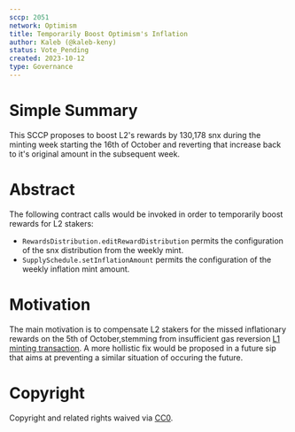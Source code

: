 ```yaml
---
sccp: 2051
network: Optimism
title: Temporarily Boost Optimism's Inflation
author: Kaleb (@kaleb-keny)
status: Vote_Pending
created: 2023-10-12
type: Governance
---
```


# Simple Summary

This SCCP proposes to boost L2's rewards by 130,178 snx during the minting week starting the 16th of October and reverting that increase back to it's original amount in the subsequent week.

# Abstract

The following contract calls would be invoked in order to temporarily boost rewards for L2 stakers:
- `RewardsDistribution.editRewardDistribution` permits the configuration of the snx distribution from the weekly mint.
- `SupplySchedule.setInflationAmount` permits the configuration of the weekly inflation mint amount.

# Motivation

The main motivation is to compensate L2 stakers for the missed inflationary rewards on the 5th of October,stemming from insufficient gas reversion [L1 minting transaction](https://etherscan.io/tx/0x9db69f2f9d9782e003eae79da083088355d2729a123e3897bf5a3f1a46072832). A more hollistic fix would be proposed in a future sip that aims at preventing a similar situation of occuring the future.  

# Copyright

Copyright and related rights waived via [CC0](https://creativecommons.org/publicdomain/zero/1.0/).